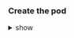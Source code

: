
### Create the pod 

<details><summary>show</summary>
<p>

Easily generate YAML with:

```
bash
kubectl run nginx --image=nginx --restart=Never --dry-run=client -n mynamespace -o yaml > pod.yaml
```

```
bash
cat pod.yaml
```

```
yaml
apiVersion: v1
kind: Pod
metadata:
  creationTimestamp: null
  labels:
    run: nginx
  name: nginx
spec:
  containers:
  - image: nginx
    imagePullPolicy: IfNotPresent
    name: nginx
    resources: {}
  dnsPolicy: ClusterFirst
  restartPolicy: Never
status: {}
```

```
bash
kubectl create -f pod.yaml -n mynamespace
```

Alternatively, you can run in one line

```
bash
kubectl run nginx --image=nginx --restart=Never --dry-run=client -o yaml | kubectl create -n mynamespace -f -
```

</p>
</details>
